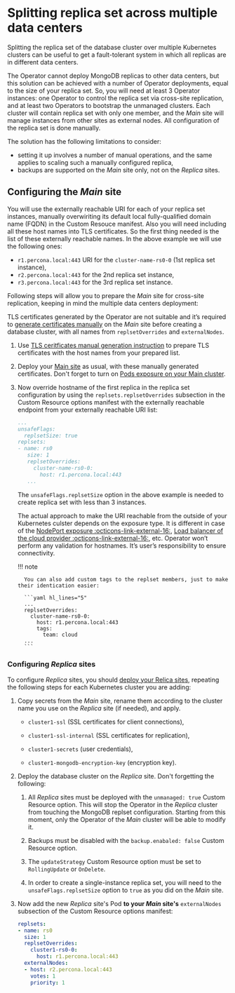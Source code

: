 # Splitting replica set across multiple data centers

Splitting the replica set of the database cluster over multiple Kubernetes clusters can be useful to get a fault-tolerant system in which all replicas are in different data centers.

The Operator cannot deploy MongoDB replicas to other data centers, but this solution can be achieved with a number of Operator deployments, equal to the size of your replica set. So, you will need at least 3 Operator instances: one Operator to control the replica set via cross-site replication, and at least two Operators to bootstrap the unmanaged clusters. Each cluster will contain replica set with only one member, and the _Main_ site will manage instances from other sites as external nodes. All configuration of the replica set is done manually.

The solution has the following limitations to consider:

* setting it up involves a number of manual operations, and the same applies to scaling such a manually configured replica,
* backups are supported on the _Main_ site only, not on the _Replica_ sites.

##  Configuring the _Main_ site

You will use the externally reachable URI for each of your replica set instances, manually overwiriting its default local fully-qualified domain name (FQDN) in the Custom Resouce manifest. Also you will need including all these host names into TLS certificates. So the first thing needed is the list of these externally reachable names. In the above example we will use the following ones:

* `r1.percona.local:443` URI for the `cluster-name-rs0-0` (1st replica set instance),
* `r2.percona.local:443` for the 2nd replica set instance,
* `r3.percona.local:443` for the 3rd replica set instance.

Following steps will allow you to prepare the _Main_ site for cross-site replication, keeping in mind the multiple data centers deployment:

TLS certificates generated by the Operator are not suitable and it’s required to [generate certificates manually](TLS.doc#generate-certificates-manually) on the _Main_ site before creating a database cluster, with all names from `replsetOverrides` and `externalNodes`.

1. Use [TLS ceritficates manual generation instruction](TLS.md#generate-certificates-manually) to prepare TLS certificates with the host names from your prepared list.

2. Deploy your [Main site](replication-main.md) as usual, with these manually generated certificates. Don't forget to turn on [Pods exposure on your Main cluster](expose.md#controlling-hostnames-in-replset-configuration).

2. Now override hostname of the first replica in the replica set configuration by using the `replsets.replsetOverrides` subsection in the Custom Resource options manifest with the externally reachable endpoint from your externally reachable URI list:

    ```yaml hl_lines="9"
    ...
    unsafeFlags:
      replsetSize: true
    replsets:
    - name: rs0
       size: 1
       replsetOverrides:
         cluster-name-rs0-0:
           host: r1.percona.local:443
       ...
    ```

    The `unsafeFlags.replsetSize` option in the above example is needed to create replica set with less than 3 instances.

    The actual approach to make the URI reachable from the outside of your Kubernetes culster depends on the exposure type. It is different in case of the [NodePort exposure :octicons-link-external-16:](https://kubernetes.io/docs/concepts/services-networking/service/#type-nodeport), [Load balancer of the cloud provider  :octicons-link-external-16:](https://kubernetes.io/docs/concepts/services-networking/service/#loadbalancer), etc. Operator won’t perform any validation for hostnames. It’s user’s responsibility to ensure connectivity.

    !!! note

         You can also add custom tags to the replset members, just to make their identication easier:

         ```yaml hl_lines="5"
         ...
         replsetOverrides:
           cluster-name-rs0-0:
             host: r1.percona.local:443
             tags:
               team: cloud
         ...
         ```

### Configuring _Replica_ sites

To configure _Replica_ sites, you should [deploy your Relica sites](replication-replica.md), repeating the following steps for each Kubernetes cluster you are adding:

1. Copy secrets from the _Main_ site, rename them according to the cluster name you use on the _Replica_ site (if needed), and apply.

    * `cluster1-ssl` (SSL certificates for client connections),

    * `cluster1-ssl-internal` (SSL certificates for replication),

    * `cluster1-secrets` (user credentials),

    * `cluster1-mongodb-encryption-key` (encryption key).

2. Deploy the database cluster on the _Replica_ site. Don't forgetting the following:

    1. All _Replica_ sites must be deployed with the `unmanaged: true` Custom Resource option. This will stop the Operator in the _Replica_ cluster from touching the MongoDB replset configuration. Starting from this moment, only the Operator of the _Main_ cluster will be able to modify it.

    2. Backups must be disabled with the `backup.enabaled: false` Custom Resource option.

    3. The `updateStrategy` Custom Resource option must be set to `RollingUpdate` or `OnDelete`.
    
    4. In order to create a single-instance replica set, you will need to the `unsafeFlags.replsetSize` option to `true` as you did on the _Main_ site.

3.  Now add the new _Replica_ site's Pod **to your _Main_ site's** `externalNodes` subsection of the Custom Resource options manifest:

    ```yaml hl_lines="8 9 10"
    replsets:
    - name: rs0
      size: 1
      replsetOverrides:
        cluster1-rs0-0:
          host: r1.percona.local:443
      externalNodes:
      - host: r2.percona.local:443
        votes: 1
        priority: 1
    ```

